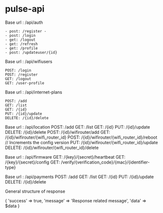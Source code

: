# pulse-api

Base url : /api/auth

    - post: /register -
    - post: /login
    - get: /logout
    - get: /refresh
    - get: /profile
    - post: /updateuser/{id}

Base url : /api/wifiusers

    POST: /login
    POST: /register
    GET: /logout
    GET: /user-profile

Base url : /api/internet-plans

    POST: /add
    GET: /list
    GET: /{id}
    PUT: /{id}/update
    DELETE: /{id}/delete

Base url : /api/location
POST: /add
GET: /list
GET: /{id}
PUT: /{id}/update
DELETE: /{id}/delete
POST: /{id}/wifirouter/add
GET: /{id}/wifirouter/{wifi_router_id}
POST: /{id}/wifirouter/{wifi_router_id}/reboot // Increments the config version
PUT: /{id}/wifirouter/{wifi_router_id}/update
DELETE: /{id}/wifirouter/{wifi_router_id}/delete

Base url : /api/firmware
GET: /{key}/{secret}/heartbeat
GET: /{key}/{secret}/config
GET: /verify/{verification_code}/{mac}/{identifier-type}

Base url : /api/payments
POST: /add
GET: /list
GET: /{id}
PUT: /{id}/update
DELETE: /{id}/delete

General structure of response

{
'success' => true,
'message' => 'Response related message',
'data' => $data
}

